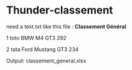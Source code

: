 # Thunder-classement

need a text.txt like this file :
**Classement Général**

1    toto    BMW M4 GT3    292

2    tata    Ford Mustang GT3    234


Output:
classement_general.xlsx